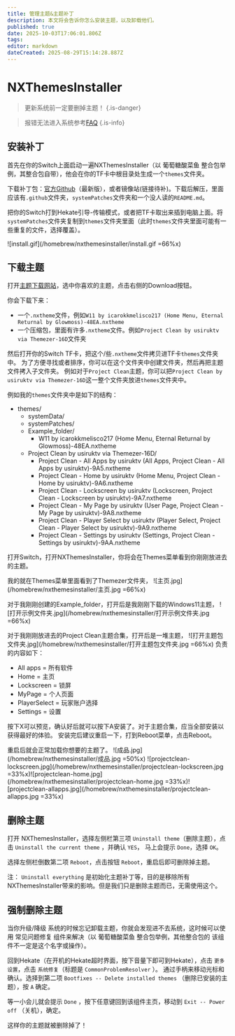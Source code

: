 ```yaml
---
title: 管理主题&主题补丁
description: 本文将会告诉你怎么安装主题，以及卸载他们。
published: true
date: 2025-10-03T17:06:01.806Z
tags: 
editor: markdown
dateCreated: 2025-08-29T15:14:28.887Z
---
```


# NXThemesInstaller

> 更新系统前一定要删掉主题！
{.is-danger}

> 报错无法进入系统参考[FAQ](/FAQ)
{.is-info}

## 安装补丁
首先在你的Switch上面启动一遍NXThemesInstaller（以 葡萄糖酸菜鱼 整合包举例，其整合包自带），他会在你的TF卡中根目录处生成一个`themes`文件夹。

下载补丁包：[官方Github](https://github.com/exelix11/theme-patches/archive/refs/heads/master.zip)（最新版），或者镜像站(链接待补)。下载后解压，里面应该有`.github`文件夹，`systemPatches`文件夹和一个没人读的`README.md`。

把你的Switch打到Hekate引导-传输模式，或者把TF卡取出来插到电脑上面。将`systemPatches`文件夹复制到`themes`文件夹里面（此时`themes`文件夹里面可能有一些重复的文件，选择覆盖）。

![install.gif](/homebrew/nxthemesinstaller/install.gif =66%x)

## 下载主题
打开[主题下载网站](https://themezer.net/)，选中你喜欢的主题，点击右侧的Download按钮。

你会下载下来：
- 一个`.nxtheme`文件，例如`W11 by icarokkmelisco217 (Home Menu, Eternal Returnal by Glowmoss)-48EA.nxtheme`
- 一个压缩包，里面有许多`.nxtheme`文件。例如`Project Clean by usiruktv via Themezer-16D`文件夹

然后打开你的Switch TF卡，把这个/些`.nxtheme`文件拷贝进TF卡`themes`文件夹中。
为了方便寻找或者排序，你可以在这个文件夹中创建文件夹，然后再把主题文件拷入子文件夹。
例如对于`Project Clean`主题，你可以把`Project Clean by usiruktv via Themezer-16D`这一整个文件夹放进`themes`文件夹中。

例如我的`themes`文件夹中是如下的结构：

+ themes/
  + systemData/
  + systemPatches/
  + Example_folder/
    + W11 by icarokkmelisco217 (Home Menu, Eternal Returnal by Glowmoss)-48EA.nxtheme
  + Project Clean by usiruktv via Themezer-16D/
  	+ Project Clean - All Apps by usiruktv (All Apps, Project Clean - All Apps by usiruktv)-9A5.nxtheme
    + Project Clean - Home by usiruktv (Home Menu, Project Clean - Home by usiruktv)-9A6.nxtheme
    + Project Clean - Lockscreen by usiruktv (Lockscreen, Project Clean - Lockscreen by usiruktv)-9A7.nxtheme
    + Project Clean - My Page by usiruktv (User Page, Project Clean - My Page by usiruktv)-9A8.nxtheme
    + Project Clean - Player Select by usiruktv (Player Select, Project Clean - Player Select by usiruktv)-9A9.nxtheme
    + Project Clean - Settings by usiruktv (Settings, Project Clean - Settings by usiruktv)-9AA.nxtheme
    

打开Switch，打开NXThemesInstaller，你将会在Themes菜单看到你刚刚放进去的主题。

我的就在Themes菜单里面看到了Themezer文件夹，
![主页.jpg](/homebrew/nxthemesinstaller/主页.jpg =66%x)

对于我刚刚创建的Example_folder，打开后是我刚刚下载的Windows11主题，
![打开示例文件夹.jpg](/homebrew/nxthemesinstaller/打开示例文件夹.jpg =66%x)

对于我刚刚放进去的Project Clean主题合集，打开后是一堆主题，
![打开主题包文件夹.jpg](/homebrew/nxthemesinstaller/打开主题包文件夹.jpg =66%x)
负责的内容如下：

- All apps = 所有软件
- Home = 主页
- Lockscreen = 锁屏
- MyPage = 个人页面
- PlayerSelect = 玩家账户选择
- Settings = 设置

按下X可以预览，确认好后就可以按下A安装了。对于主题合集，应当全部安装以获得最好的体验。
安装完后建议重启一下，打到Reboot菜单，点击Reboot。

重启后就会正常加载你想要的主题了。
![成品.jpg](/homebrew/nxthemesinstaller/成品.jpg =50%x)
![projectclean-lockscreen.jpg](/homebrew/nxthemesinstaller/projectclean-lockscreen.jpg =33%x)![projectclean-home.jpg](/homebrew/nxthemesinstaller/projectclean-home.jpg =33%x)![projectclean-allapps.jpg](/homebrew/nxthemesinstaller/projectclean-allapps.jpg =33%x)

## 删除主题
打开 NXThemesInstaller，选择左侧栏第三项 `Uninstall theme`（删除主题），点击 `Uninstall the current theme` ，并确认 `YES`， 马上会提示 `Done`，选择 `OK`。

选择左侧栏倒数第二项 `Reboot`，点击按钮 `Reboot`，重启后即可删除掉主题。

注： `Uninstall everything` 是初始化主题补丁等，目的是移除所有NXThemesInstaller带来的影响。但是我们只是删除主题而已，无需使用这个。

## 强制删除主题
当你升级/降级 系统的时候忘记卸载主题，你就会发现进不去系统，这时候可以使用 常见问题修复 组件来解决（以 葡萄糖酸菜鱼 整合包举例，其他整合包的 该组件不一定是这个名字或操作）。

回到Hekate（在开机的Hekate超时界面，按下音量下即可到Hekate），点击 `更多设置`，点击 `系统修复`（标题是 `CommonProblemResolver` ）。
通过手柄来移动光标和确认。选择到第二项 `Bootfixes -- Delete installed themes` （删除已安装的主题），按 `A` 确定。

等一小会儿就会提示 `Done` ，按下任意键回到该组件主页，移动到 `Exit -- Power off` （关机），确定。

这样你的主题就被删除掉了！